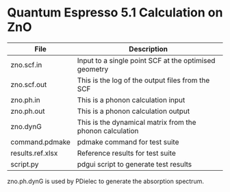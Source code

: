 # Quantum Espresso 5.1 Calculation on ZnO

| **File**          | **Description**                                                           |
| ----------------- | --------------------------------------------------------------------------|
| zno.scf.in        | Input to a single point SCF at the optimised geometry                     |
| zno.scf.out       | This is the log of the output files from the SCF                          |
| zno.ph.in         | This is a phonon calculation input                                        |
| zno.ph.out        | This is a phonon calculation output                                       |
| zno.dynG          | This is the dynamical matrix from the phonon calculation                  |
| command.pdmake    | pdmake command for test suite                                             |
| results.ref.xlsx  | Reference results for test suite                                          |
| script.py         | pdgui script to generate test results                                     |

zno.ph.dynG is used by PDielec to generate the absorption spectrum.
